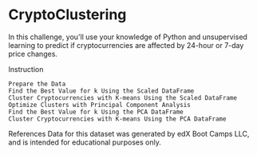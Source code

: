 # CryptoClustering

In this challenge, you'll use your knowledge of Python and unsupervised learning to predict if cryptocurrencies are affected by 24-hour or 7-day price changes.

Instruction

    Prepare the Data
    Find the Best Value for k Using the Scaled DataFrame
    Cluster Cryptocurrencies with K-means Using the Scaled DataFrame
    Optimize Clusters with Principal Component Analysis
    Find the Best Value for k Using the PCA DataFrame
    Cluster Cryptocurrencies with K-means Using the PCA DataFrame

References
    Data for this dataset was generated by edX Boot Camps LLC, and is intended for educational purposes only.
